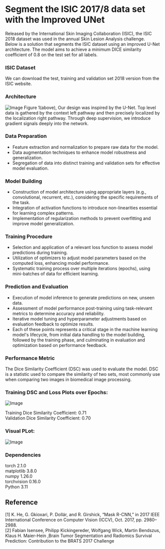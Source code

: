# Segment the ISIC 2017/8 data set with the Improved UNet
Released by the International Skin Imaging Collaboration (ISIC), the ISIC 2018 dataset was used in the annual Skin Lesion Analysis challenge.  
Below is a solution that segments the ISIC dataset using an improved U-Net architecture. The model aims to achieve a minimum DICE similarity coefficient of 0.8 on the test set for all labels.  

### ISIC Dataset
We can download the test, training and validation set 2018 version from the ISIC website.  

### Architecture
![Image](https://github.com/jyz523/PatternAnalysis-2023/assets/125327045/88cd0f74-a50f-4aaf-921f-76f108f943e2)
Figure 1(above), Our design was inspired by the U-Net. Top level data is gathered by the context left pathway and then precisely localized by the localization right pathway.  Through deep supervision, we introduce gradient signals deeply into the network.

### Data Preparation  
- Feature extraction and normalization to prepare raw data for the model.  
- Data augmentation techniques to enhance model robustness and generalization.  
- Segregation of data into distinct training and validation sets for effective model evaluation.  
 
### Model Building  
- Construction of model architecture using appropriate layers (e.g., convolutional, recurrent, etc.), considering the specific requirements of the task.  
- Integration of activation functions to introduce non-linearities essential for learning complex patterns.  
- Implementation of regularization methods to prevent overfitting and improve model generalization.  

### Training Procedure  
- Selection and application of a relevant loss function to assess model predictions during training.  
- Utilization of optimizers to adjust model parameters based on the computed loss, enhancing model performance.  
- Systematic training process over multiple iterations (epochs), using mini-batches of data for efficient learning.  

### Prediction and Evaluation  
- Execution of model inference to generate predictions on new, unseen data.  
- Assessment of model performance post-training using task-relevant metrics to determine accuracy and reliability.  
- Iterative model tuning and hyperparameter adjustments based on evaluation feedback to optimize results.  
- Each of these points represents a critical stage in the machine learning model's lifecycle, from initial data handling to the model building, followed by the training phase, and culminating in evaluation and optimization based on performance feedback.  

### Performance Metric
The Dice Similarity Coefficient (DSC) was used to evaluate the model. DSC is a statistic used to compare the similarity of two sets, most commonly use when comparing two images in biomedical image processing.  

### Training DSC and Loss Plots over Epochs:
![Image](https://github.com/jyz523/PatternAnalysis-2023/assets/125327045/80bd011b-f776-4c41-a9ae-3dd136d01a19)

Training Dice Similarity Coefficient: 0.71   
Validation Dice Similarity Coefficient: 0.70

### Visual PLot:  
![Image](https://github.com/jyz523/PatternAnalysis-2023/assets/125327045/c86cf3c5-f823-4d6d-a033-f3da4214a490)  


### Dependencies 
torch 2.1.0  
matplotlib 3.8.0  
numpy 1.26.0  
torchvision 0.16.0  
Python 3.11  

## **Reference** 
[1] K. He, G. Gkioxari, P. Dollár, and R. Girshick, “Mask R-CNN,” in 2017 IEEE International Conference on
Computer Vision (ICCV), Oct. 2017, pp. 2980–2988.  
[2] Fabian Isensee, Philipp Kickingereder, Wolfgang Wick, Martin Bendszus, Klaus H. Maier-Hein ,Brain Tumor Segmentation and Radiomics Survival Prediction: Contribution to the BRATS 2017 Challenge  

